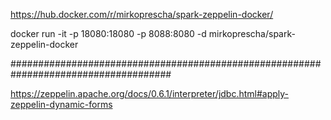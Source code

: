 https://hub.docker.com/r/mirkoprescha/spark-zeppelin-docker/

docker run -it -p 18080:18080 -p 8088:8080 -d mirkoprescha/spark-zeppelin-docker

#####################################################################################

https://zeppelin.apache.org/docs/0.6.1/interpreter/jdbc.html#apply-zeppelin-dynamic-forms


